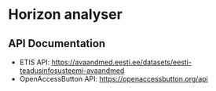 # Horizon analyser

## API Documentation
- ETIS API: https://avaandmed.eesti.ee/datasets/eesti-teadusinfosusteemi-avaandmed
- OpenAccessButton API: https://openaccessbutton.org/api
